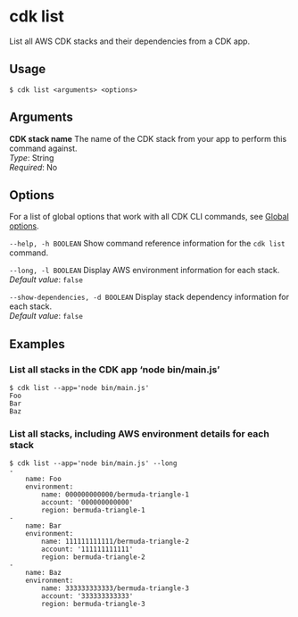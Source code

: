 # cdk list<a name="ref-cli-cmd-list"></a>

List all AWS CDK stacks and their dependencies from a CDK app\.

## Usage<a name="ref-cli-cmd-list-usage"></a>

```
$ cdk list <arguments> <options>
```

## Arguments<a name="ref-cli-cmd-list-args"></a>

**CDK stack name**  <a name="ref-cli-cmd-list-args-stack-name"></a>
The name of the CDK stack from your app to perform this command against\.  
*Type*: String  
*Required*: No

## Options<a name="ref-cli-cmd-list-options"></a>

For a list of global options that work with all CDK CLI commands, see [Global options](ref-cli-cmd.md#ref-cli-cmd-options)\.

`--help, -h BOOLEAN`  <a name="ref-cli-cmd-list-options-help"></a>
Show command reference information for the `cdk list` command\.

`--long, -l BOOLEAN`  <a name="ref-cli-cmd-list-options-long"></a>
Display AWS environment information for each stack\.  
*Default value*: `false`

`--show-dependencies, -d BOOLEAN`  <a name="ref-cli-cmd-list-options-show-dependencies"></a>
Display stack dependency information for each stack\.  
*Default value*: `false`

## Examples<a name="ref-cli-cmd-list-examples"></a>

### List all stacks in the CDK app ‘node bin/main\.js’<a name="ref-cli-cmd-list-examples-1"></a>

```
$ cdk list --app='node bin/main.js'
Foo
Bar
Baz
```

### List all stacks, including AWS environment details for each stack<a name="ref-cli-cmd-list-examples-"></a>

```
$ cdk list --app='node bin/main.js' --long
-
    name: Foo
    environment:
        name: 000000000000/bermuda-triangle-1
        account: '000000000000'
        region: bermuda-triangle-1
-
    name: Bar
    environment:
        name: 111111111111/bermuda-triangle-2
        account: '111111111111'
        region: bermuda-triangle-2
-
    name: Baz
    environment:
        name: 333333333333/bermuda-triangle-3
        account: '333333333333'
        region: bermuda-triangle-3
```